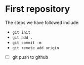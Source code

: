 # First repository

The steps we have followed include:
- `git init`
- `git add .`
- `git commit -m`
- `git remote add origin`

- [ ] git push to github